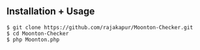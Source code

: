 ## Installation + Usage

```terminal
$ git clone https://github.com/rajakapur/Moonton-Checker.git
$ cd Moonton-Checker
$ php Moonton.php
```